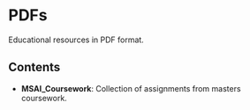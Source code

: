 # PDFs

Educational resources in PDF format.

## Contents

- **MSAI_Coursework**: Collection of assignments from masters coursework.
